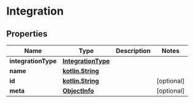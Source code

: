 # Integration

## Properties
Name | Type | Description | Notes
------------ | ------------- | ------------- | -------------
**integrationType** | [**IntegrationType**](IntegrationType.md) |  | 
**name** | [**kotlin.String**](.md) |  | 
**id** | [**kotlin.String**](.md) |  |  [optional]
**meta** | [**ObjectInfo**](ObjectInfo.md) |  |  [optional]
